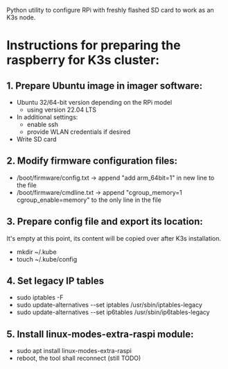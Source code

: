 Python utility to configure RPi with freshly flashed SD card to work as an K3s node.

# Instructions for preparing the raspberry for K3s cluster:

## 1. Prepare Ubuntu image in imager software:
- Ubuntu 32/64-bit version depending on the RPi model
    - using version 22.04 LTS
- In additional settings:
    - enable ssh
    - provide WLAN credentials if desired
- Write SD card

## 2. Modify firmware configuration files:
- /boot/firmware/config.txt -> append "add arm_64bit=1" in new line to the file
- /boot/firmware/cmdline.txt -> append "cgroup_memory=1 cgroup_enable=memory" to the only line in the file

## 3. Prepare config file and export its location:
It's empty at this point, its content will be copied over after K3s installation.
- mkdir ~/.kube
- touch ~/.kube/config

## 4. Set legacy IP tables
- sudo iptables -F
- sudo update-alternatives --set iptables /usr/sbin/iptables-legacy
- sudo update-alternatives --set ip6tables /usr/sbin/ip6tables-legacy

## 5. Install linux-modes-extra-raspi module:
- sudo apt install linux-modes-extra-raspi
- reboot, the tool shall reconnect (still TODO)
